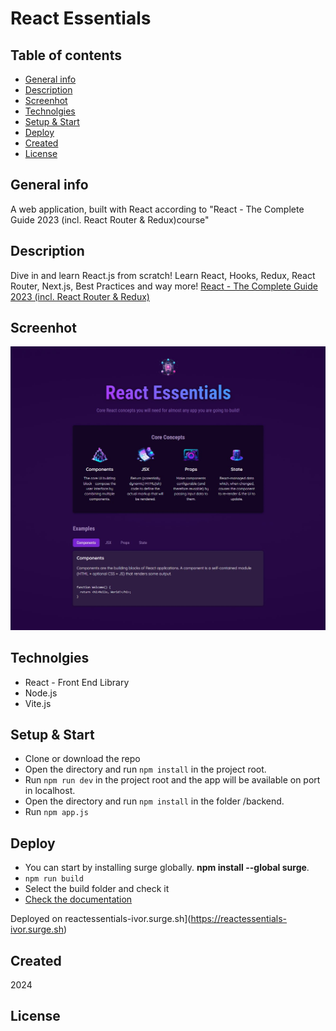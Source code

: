 # React Essentials

## Table of contents
* [General info](#general-info)
* [Description](#description)
* [Screenhot](#screenhot)
* [Technolgies](#technolgies)
* [Setup & Start](#setup)
* [Deploy](#deploy)
* [Created](#created)
* [License](#license)

## General info <a id="general-info"></a>

A web application, built with React according to "React - The Complete Guide 2023 (incl. React Router & Redux)course"

## Description <a id="description"></a>

Dive in and learn React.js from scratch! Learn React, Hooks, Redux, React Router, Next.js, Best Practices and way more! [React - The Complete Guide 2023 (incl. React Router & Redux)](https://www.udemy.com/course/react-the-complete-guide-incl-redux/)

## Screenhot <a id="screenhot"></a>

![image](./public/screenshot.jpg)

## Technolgies <a id="technolgies"></a>

* React - Front End Library
* Node.js
* Vite.js

## Setup & Start <a id="setup"></a>

* Clone or download the repo
* Open the directory and run `npm install` in the project root.
* Run `npm run dev` in the project root and the app will be available on port in localhost.
* Open the directory and run `npm install` in the folder /backend.
* Run `npm app.js`


## Deploy <a id="deploy"></a>

* You can start by installing surge globally. **npm install --global surge**.
* `npm run build`
* Select the build folder and check it
* [Check the documentation](https://surge.sh/)

Deployed on reactessentials-ivor.surge.sh](https://reactessentials-ivor.surge.sh)

## Created <a id="created"></a>

2024

## License <a id="licence"></a>